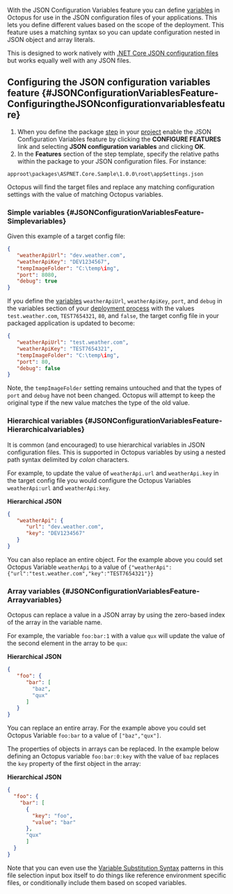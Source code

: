 With the JSON Configuration Variables feature you can define [variables](/docs/projects/variables/index.md) in Octopus for use in the JSON configuration files of your applications. This lets you define different values based on the scope of the deployment. This feature uses a matching syntax so you can update configuration nested in JSON object and array literals.

This is designed to work natively with [.NET Core JSON configuration files](/docs/deployment-examples/asp.net-core-web-application-deployments/index.md) but works equally well with any JSON files.

## Configuring the JSON configuration variables feature {#JSONConfigurationVariablesFeature-ConfiguringtheJSONconfigurationvariablesfeature}

1. When you define the package [step](/docs/deployment-process/steps/index.md) in your [project](/docs/projects/index.md) enable the JSON Configuration Variables feature by clicking the **CONFIGURE FEATURES** link and selecting **JSON configuration variables** and clicking **OK**.
2. In the **Features** section of the step template, specify the relative paths within the package to your JSON configuration files. For instance:

```
approot\packages\ASPNET.Core.Sample\1.0.0\root\appSettings.json
```

Octopus will find the target files and replace any matching configuration settings with the value of matching Octopus variables.

### Simple variables {#JSONConfigurationVariablesFeature-Simplevariables}

Given this example of a target config file:

```json
{
   "weatherApiUrl": "dev.weather.com",
   "weatherApiKey": "DEV1234567",
   "tempImageFolder": "C:\temp\img",
   "port": 8080,
   "debug": true
}
```

If you define the [variables](/docs/projects/variables/index.md) `weatherApiUrl`, `weatherApiKey`, `port`, and `debug` in the variables section of your [deployment process](/docs/projects/variables/index.md) with the values `test.weather.com`, `TEST7654321`, `80`, and `false`, the target config file in your packaged application is updated to become:

```json
{
   "weatherApiUrl": "test.weather.com",
   "weatherApiKey": "TEST7654321",
   "tempImageFolder": "C:\temp\img",
   "port": 80,
   "debug": false
}
```

Note, the `tempImageFolder` setting remains untouched and that the types of `port` and `debug` have not been changed. Octopus will attempt to keep the original type if the new value matches the type of the old value.

### Hierarchical variables {#JSONConfigurationVariablesFeature-Hierarchicalvariables}

It is common (and encouraged) to use hierarchical variables in JSON configuration files. This is supported in Octopus variables by using a nested path syntax delimited by *colon* characters.

For example, to update the value of `weatherApi.url` and `weatherApi.key` in the target config file you would configure the Octopus Variables `weatherApi:url` and `weatherApi:key`.

**Hierarchical JSON**

```json
{
   "weatherApi": {
      "url": "dev.weather.com",
      "key": "DEV1234567"
   }
}
```

You can also replace an entire object. For the example above you could set Octopus Variable `weatherApi` to a value of `{"weatherApi":{"url":"test.weather.com","key":"TEST7654321"}}`

### Array variables {#JSONConfigurationVariablesFeature-Arrayvariables}

Octopus can replace a value in a JSON array by using the zero-based index of the array in the variable name.

For example, the variable `foo:bar:1` with a value `qux` will update the value of the second element in the array to be `qux`:

**Hierarchical JSON**

```json
{
   "foo": {
      "bar": [
		"baz",
		"qux"
	  ]
   }
}
```

You can replace an entire array. For the example above you could set Octopus Variable `foo:bar` to a value of `["baz","qux"]`.

The properties of objects in arrays can be replaced. In the example below defining an Octopus variable `foo:bar:0:key` with the value of `baz` replaces the `key` property of the first object in the array:

**Hierarchical JSON**

```json
{
  "foo": {
    "bar": [
      {
        "key": "foo",
        "value": "bar"
      },
      "qux"
	  ]
  }
}
```

Note that you can even use the [Variable Substitution Syntax](/docs/projects/variables/variable-substitutions.md) patterns in this file selection input box itself to do things like reference environment specific files, or conditionally include them based on scoped variables.

